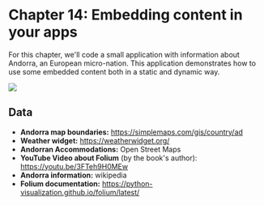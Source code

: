 # Chapter 14: Embedding content in your apps

For this chapter, we'll code a small application with information about Andorra, an European micro-nation. This application demonstrates how to use some embedded content both in a static and dynamic way.


![](./img/app.gif)

## Data

* **Andorra map boundaries:** https://simplemaps.com/gis/country/ad
* **Weather widget:** https://weatherwidget.org/
* **Andorran Accommodations:** Open Street Maps
* **YouTube Video about Folium** (by the book's author): https://youtu.be/3FTeh9H0MEw
* **Andorra information:** wikipedia
* **Folium documentation:** https://python-visualization.github.io/folium/latest/